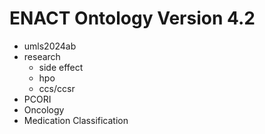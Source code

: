 # ENACT Ontology Version 4.2
- umls2024ab
- research
  - side effect
  - hpo
  - ccs/ccsr
- PCORI
- Oncology
- Medication Classification

